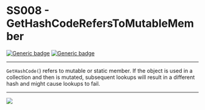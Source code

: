 # SS008 - GetHashCodeRefersToMutableMember

[![Generic badge](https://img.shields.io/badge/Severity-Warning-yellow.svg)](https://shields.io/) [![Generic badge](https://img.shields.io/badge/CodeFix-Yes-green.svg)](https://shields.io/)

---

`GetHashCode(`) refers to mutable or static member. If the object is used in a collection and then is mutated, subsequent lookups will result in a different hash and might cause lookups to fail.

---

![](./attachments/SS001.gif)